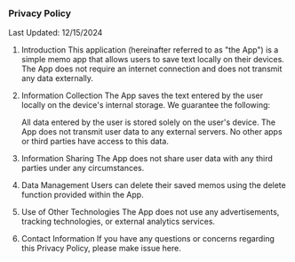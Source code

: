 ### Privacy Policy

Last Updated: 12/15/2024

1. Introduction
This application (hereinafter referred to as "the App") is a simple memo app that allows users to save text locally on their devices. The App does not require an internet connection and does not transmit any data externally.

2. Information Collection
The App saves the text entered by the user locally on the device's internal storage. We guarantee the following:

    All data entered by the user is stored solely on the user's device.
    The App does not transmit user data to any external servers.
    No other apps or third parties have access to this data.

3. Information Sharing
The App does not share user data with any third parties under any circumstances.

4. Data Management
Users can delete their saved memos using the delete function provided within the App.

5. Use of Other Technologies
The App does not use any advertisements, tracking technologies, or external analytics services.

6. Contact Information
If you have any questions or concerns regarding this Privacy Policy, please make issue here.
